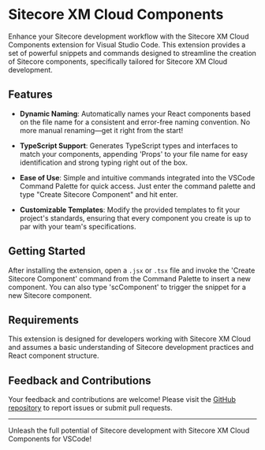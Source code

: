 # Sitecore XM Cloud Components

Enhance your Sitecore development workflow with the Sitecore XM Cloud Components extension for Visual Studio Code. This extension provides a set of powerful snippets and commands designed to streamline the creation of Sitecore components, specifically tailored for Sitecore XM Cloud development.

## Features

- **Dynamic Naming**: Automatically names your React components based on the file name for a consistent and error-free naming convention. No more manual renaming—get it right from the start!

- **TypeScript Support**: Generates TypeScript types and interfaces to match your components, appending 'Props' to your file name for easy identification and strong typing right out of the box.

- **Ease of Use**: Simple and intuitive commands integrated into the VSCode Command Palette for quick access. Just enter the command palette and type "Create Sitecore Component" and hit enter.

- **Customizable Templates**: Modify the provided templates to fit your project's standards, ensuring that every component you create is up to par with your team's specifications.

## Getting Started

After installing the extension, open a `.jsx` or `.tsx` file and invoke the 'Create Sitecore Component' command from the Command Palette to insert a new component. You can also type 'scComponent' to trigger the snippet for a new Sitecore component.

## Requirements

This extension is designed for developers working with Sitecore XM Cloud and assumes a basic understanding of Sitecore development practices and React component structure.

## Feedback and Contributions

Your feedback and contributions are welcome! Please visit the [GitHub repository](https://github.com/SebasAB/sitecore-components) to report issues or submit pull requests.

---

Unleash the full potential of Sitecore development with Sitecore XM Cloud Components for VSCode!
